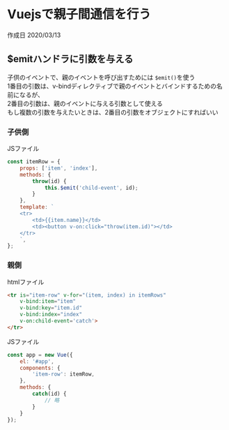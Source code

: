 # Vuejsで親子間通信を行う

作成日 2020/03/13

## $emitハンドラに引数を与える

子供のイベントで、親のイベントを呼び出すためには `$emit()`を使う\
1番目の引数は、v-bindディレクティブで親のイベントとバインドするための名前になるが、\
2番目の引数は、親のイベントに与える引数として使える\
もし複数の引数を与えたいときは、2番目の引数をオブジェクトにすればいい


### 子供側

JSファイル

```javascript
const itemRow = {
    props: ['item', 'index'],
    methods: {
        throw(id) {
            this.$emit('child-event', id);
        }
    },
    template: `
    <tr>
        <td>{{item.name}}</td>
        <td><button v-on:click="throw(item.id)"></td>
    </tr>
    `,
};
```

### 親側

htmlファイル

```html
<tr is="item-row" v-for="(item, index) in itemRows" 
    v-bind:item="item"
    v-bind:key="item.id" 
    v-bind:index="index" 
    v-on:child-event='catch'>
</tr>
```

JSファイル

```javascript
const app = new Vue({
    el: '#app',
    components: {
        'item-row': itemRow,
    },
    methods: {
        catch(id) {
            // 略
        }
    }    
});
```
